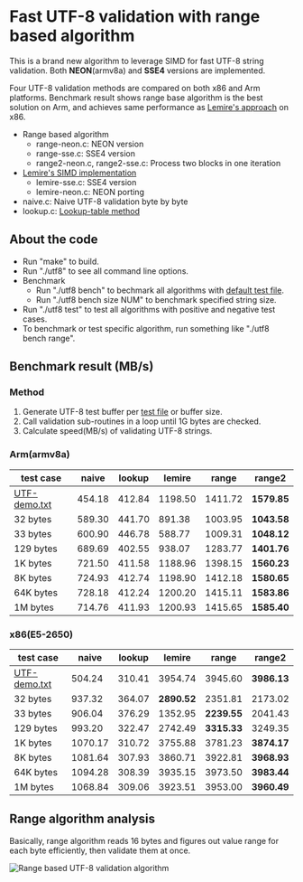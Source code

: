 # Fast UTF-8 validation with range based algorithm

This is a brand new algorithm to leverage SIMD for fast UTF-8 string validation. Both **NEON**(armv8a) and **SSE4** versions are implemented.

Four UTF-8 validation methods are compared on both x86 and Arm platforms. Benchmark result shows range base algorithm is the best solution on Arm, and achieves same performance as [Lemire's approach](https://lemire.me/blog/2018/05/16/validating-utf-8-strings-using-as-little-as-0-7-cycles-per-byte/) on x86.

* Range based algorithm
  * range-neon.c: NEON version
  * range-sse.c: SSE4 version
  * range2-neon.c, range2-sse.c: Process two blocks in one iteration
* [Lemire's SIMD implementation](https://github.com/lemire/fastvalidate-utf-8)
  * lemire-sse.c: SSE4 version
  * lemire-neon.c: NEON porting
* naive.c: Naive UTF-8 validation byte by byte
* lookup.c: [Lookup-table method](http://bjoern.hoehrmann.de/utf-8/decoder/dfa/)

## About the code

* Run "make" to build.
* Run "./utf8" to see all command line options.
* Benchmark
  * Run "./utf8 bench" to bechmark all algorithms with [default test file](https://raw.githubusercontent.com/cyb70289/utf8/master/UTF-8-demo.txt).
  * Run "./utf8 bench size NUM" to benchmark specified string size.
* Run "./utf8 test" to test all algorithms with positive and negative test cases.
* To benchmark or test specific algorithm, run something like "./utf8 bench range".

## Benchmark result (MB/s)

### Method
1. Generate UTF-8 test buffer per [test file](https://raw.githubusercontent.com/cyb70289/utf8/master/UTF-8-demo.txt) or buffer size.
1. Call validation sub-routines in a loop until 1G bytes are checked.
1. Calculate speed(MB/s) of validating UTF-8 strings.

### Arm(armv8a)
test case | naive | lookup | lemire | range | range2
--------- | ----- | ------ | ------ | ----- | ------
[UTF-demo.txt](https://raw.githubusercontent.com/cyb70289/utf8/master/UTF-8-demo.txt) | 454.18 | 412.84 | 1198.50 | 1411.72 | **1579.85**
32 bytes | 589.30 | 441.70 | 891.38 | 1003.95 | **1043.58**
33 bytes | 600.90 | 446.78 | 588.77 | 1009.31 | **1048.12**
129 bytes | 689.69 | 402.55 | 938.07 | 1283.77 | **1401.76**
1K bytes | 721.50 | 411.58 | 1188.96 | 1398.15 | **1560.23**
8K bytes | 724.93 | 412.74 | 1198.90 | 1412.18 | **1580.65**
64K bytes | 728.18 | 412.24 | 1200.20 | 1415.11 | **1583.86**
1M bytes | 714.76 | 411.93 | 1200.93 | 1415.65 | **1585.40**

### x86(E5-2650)
test case | naive | lookup | lemire | range | range2
--------- | ----- | ------ | ------ | ----- | ------
[UTF-demo.txt](https://raw.githubusercontent.com/cyb70289/utf8/master/UTF-8-demo.txt) | 504.24 | 310.41 | 3954.74 | 3945.60 | **3986.13**
32 bytes | 937.32 | 364.07 | **2890.52** | 2351.81 | 2173.02
33 bytes | 906.04 | 376.29 | 1352.95 | **2239.55** | 2041.43
129 bytes | 993.20 | 322.47 | 2742.49 | **3315.33** | 3249.35
1K bytes | 1070.17 | 310.72 | 3755.88 | 3781.23 | **3874.17**
8K bytes | 1081.64 | 307.93 | 3860.71 | 3922.81 | **3968.93**
64K bytes | 1094.28 | 308.39 | 3935.15 | 3973.50 | **3983.44**
1M bytes | 1068.84 | 309.06 | 3923.51 | 3953.00 | **3960.49**

## Range algorithm analysis

Basically, range algorithm reads 16 bytes and figures out value range for each byte efficiently, then validate them at once.

![Range based UTF-8 validation algorithm](https://raw.githubusercontent.com/cyb70289/utf8/master/range.png)
